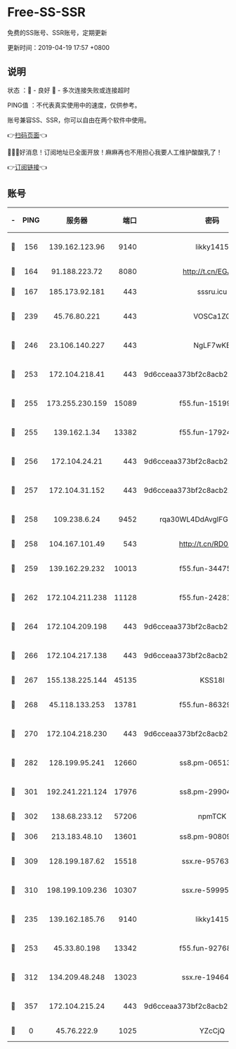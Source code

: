 # Free-SS-SSR

免费的SS账号、SSR账号，定期更新

更新时间：2019-04-19 17:57 +0800

## 说明

状态     ：🙂 - 良好 🙁 - 多次连接失败或连接超时

PING值   ：不代表真实使用中的速度，仅供参考。

账号兼容SS、SSR，你可以自由在两个软件中使用。

👉[扫码页面](https://liesauer.github.io/Free-SS-SSR/)👈

🎉🎉🎉好消息！订阅地址已全面开放！麻麻再也不用担心我要人工维护酸酸乳了！

👉[订阅链接](https://www.liesauer.net/yogurt/subscribe?ACCESS_TOKEN=DAYxR3mMaZAsaqUb)👈

## 账号

|-|PING|服务器|端口|密码|加密方式|区域|
|:----:|:----:|:-----:|-----:|:----:|:----:|:----:|
|🙂|156|139.162.123.96|9140|likky1415|aes-256-cfb|JP|
|🙂|164|91.188.223.72|8080|http://t.cn/EGJIyrl|rc4-md5|RU|
|🙂|167|185.173.92.181|443|sssru.icu|rc4-md5|RU|
|🙂|239|45.76.80.221|443|VOSCa1ZG|aes-256-cfb|DE|
|🙂|246|23.106.140.227|443|NgLF7wKB|aes-256-cfb|US|
|🙂|253|172.104.218.41|443|9d6cceaa373bf2c8acb22e60b6a58be6|aes-256-cfb|US|
|🙂|255|173.255.230.159|15089|f55.fun-15199879|aes-256-cfb|US|
|🙂|255|139.162.1.34|13382|f55.fun-17924853|aes-256-cfb|SG|
|🙂|256|172.104.24.21|443|9d6cceaa373bf2c8acb22e60b6a58be6|aes-256-cfb|US|
|🙂|257|172.104.31.152|443|9d6cceaa373bf2c8acb22e60b6a58be6|aes-256-cfb|US|
|🙂|258|109.238.6.24|9452|rqa30WL4DdAvgIFG6Fs3znzTa|aes-256-cfb|FR|
|🙂|258|104.167.101.49|543|http://t.cn/RD0D7sx|rc4-md5|CA|
|🙂|259|139.162.29.232|10013|f55.fun-34475192|aes-256-cfb|SG|
|🙂|262|172.104.211.238|11128|f55.fun-24281915|aes-256-cfb|US|
|🙂|264|172.104.209.198|443|9d6cceaa373bf2c8acb22e60b6a58be6|aes-256-cfb|US|
|🙂|266|172.104.217.138|443|9d6cceaa373bf2c8acb22e60b6a58be6|aes-256-cfb|US|
|🙂|267|155.138.225.144|45135|KSS18l|rc4-md5|US|
|🙂|268|45.118.133.253|13781|f55.fun-86329122|aes-256-cfb|SG|
|🙂|270|172.104.218.230|443|9d6cceaa373bf2c8acb22e60b6a58be6|aes-256-cfb|US|
|🙂|282|128.199.95.241|12660|ss8.pm-06513340|aes-256-cfb|SG|
|🙂|301|192.241.221.124|17976|ss8.pm-29904463|aes-256-cfb|US|
|🙂|302|138.68.233.12|57206|npmTCK|rc4-md5|US|
|🙂|306|213.183.48.10|13601|ss8.pm-90809119|rc4-md5|RU|
|🙂|309|128.199.187.62|15518|ssx.re-95763300|aes-256-cfb|SG|
|🙂|310|198.199.109.236|10307|ssx.re-59995602|aes-256-cfb|US|
|🙂|235|139.162.185.76|9140|likky1415|aes-256-cfb|DE|
|🙂|253|45.33.80.198|13342|f55.fun-92768260|aes-256-cfb|US|
|🙂|312|134.209.48.248|13023|ssx.re-19464728|aes-256-cfb|US|
|🙂|357|172.104.215.24|443|9d6cceaa373bf2c8acb22e60b6a58be6|aes-256-cfb|US|
|🙁|0|45.76.222.9|1025|YZcCjQ|rc4-md5|JP|
